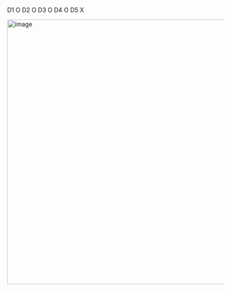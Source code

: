 D1 O
D2 O
D3 O
D4 O
D5 X

<img width="695" height="614" alt="image" src="https://github.com/user-attachments/assets/698a88d0-ccf9-46df-a903-6f934d2e9808" />
